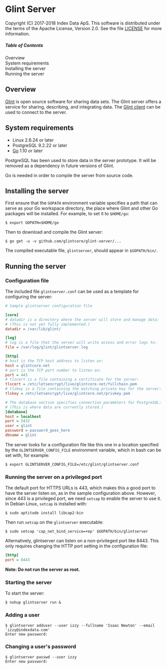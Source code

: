 
Glint Server
============

Copyright (C) 2017-2018 Index Data ApS.  This software is distributed under the
terms of the Apache License, Version 2.0.  See the file
[LICENSE](https://github.com/glintcore/glint-server/blob/master/LICENSE) for
more information.


##### Table of Contents  
Overview  
System requirements  
Installing the server  
Running the server


Overview
--------

[Glint](https://glintcore.net) is open source software for sharing data
sets.  The Glint server offers a service for sharing, describing, and
integrating data.  The [Glint
client](https://github.com/glintcore/glint-client) can be used to connect to
the server.


System requirements
-------------------

* Linux 2.6.24 or later
* PostgreSQL 9.2.22 or later
* [Go](https://golang.org) 1.10 or later

PostgreSQL has been used to store data in the server prototype.  It will be
removed as a dependency in future versions of Glint.

Go is needed in order to compile the server from source code.


Installing the server
---------------------

First ensure that the `GOPATH` environment variable specifies a path that
can serve as your Go workspace directory, the place where Glint and other Go
packages will be installed.  For example, to set it to `$HOME/go`:

```shell
$ export GOPATH=$HOME/go
```

Then to download and compile the Glint server:

```shell
$ go get -u -v github.com/glintcore/glint-server/...
```

The compiled executable file, `glintserver`, should appear in
`$GOPATH/bin/`.


Running the server
------------------

### Configuration file

The included file `glintserver.conf` can be used as a template for
configuring the server:

```ini
# Sample glintserver configuration file

[core]
# datadir is a directory where the server will store and manage data:
# (This is not yet fully implemented.)
datadir = /var/lib/glint/

[log]
# log is a file that the server will write access and error logs to:
file = /var/log/glint/glintserver.log

[http]
# host is the TCP host address to listen on:
host = glintcore.net
# port is the TCP port number to listen on:
port = 443
# tlscert is a file containing a certificate for the server:
tlscert = /etc/letsencrypt/live/glintcore.net/fullchain.pem
# tlskey is a file containing the matching private key for the server:
tlskey = /etc/letsencrypt/live/glintcore.net/privkey.pem

# The database section specifies connection parameters for PostgreSQL:
# (This is where data are currently stored.)
[database]
host = localhost
port = 5432
user = glint
password = password_goes_here
dbname = glint
```

The server looks for a configuration file like this one in a location
specified by the `GLINTSERVER_CONFIG_FILE` environment variable, which in
bash can be set with, for example:

```shell
$ export GLINTSERVER_CONFIG_FILE=/etc/glint/glintserver.conf
```

### Running the server on a privileged port

The default port for HTTPS URLs is 443, which makes this a good port to have
the server listen on, as in the sample configuration above.  However, since
443 is a privileged port, we need `setcap` to enable the server to use it.
In Debian Linux, `setcap` is installed with:

```shell
$ sudo aptitude install libcap2-bin
```

Then run `setcap` on the `glintserver` executable:

```shell
$ sudo setcap 'cap_net_bind_service=+ep' $GOPATH/bin/glintserver
```

Alternatively, glintserver can listen on a non-privileged port like 8443.
This only requires changing the HTTP port setting in the configuration file:

```ini
[http]
port = 8443
```

**Note: Do not run the server as root.**

### Starting the server

To start the server:

```shell
$ nohup glintserver run &
```

### Adding a user

```shell
$ glintserver adduser --user izzy --fullname 'Isaac Newton' --email 'izzy@indexdata.com'
Enter new password:
```

### Changing a user's password

```shell
$ glintserver passwd --user izzy
Enter new password:
```


